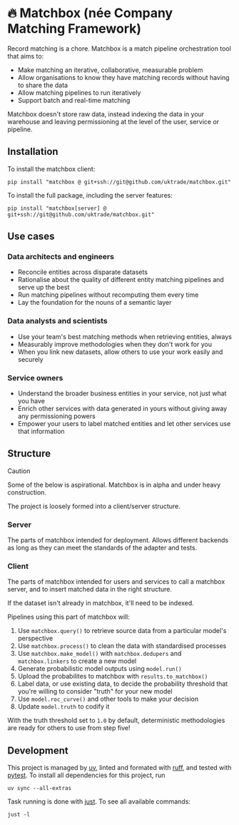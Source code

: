 # 🔥 Matchbox (née Company Matching Framework)

Record matching is a chore. Matchbox is a match pipeline orchestration tool that aims to:

* Make matching an iterative, collaborative, measurable problem
* Allow organisations to know they have matching records without having to share the data
* Allow matching pipelines to run iteratively
* Support batch and real-time matching 

Matchbox doesn't store raw data, instead indexing the data in your warehouse and leaving permissioning at the level of the user, service or pipeline. 

## Installation
To install the matchbox client:
```
pip install "matchbox @ git+ssh://git@github.com/uktrade/matchbox.git"
```

To install the full package, including the server features:

```
pip install "matchbox[server] @ git+ssh://git@github.com/uktrade/matchbox.git"
```

## Use cases

### Data architects and engineers

* Reconcile entities across disparate datasets
* Rationalise about the quality of different entity matching pipelines and serve up the best
* Run matching pipelines without recomputing them every time
* Lay the foundation for the nouns of a semantic layer

### Data analysts and scientists

* Use your team's best matching methods when retrieving entities, always
* Measurably improve methodologies when they don't work for you
* When you link new datasets, allow others to use your work easily and securely

### Service owners

* Understand the broader business entities in your service, not just what you have
* Enrich other services with data generated in yours without giving away any permissioning powers
* Empower your users to label matched entities and let other services use that information

## Structure

> [!CAUTION]
> Some of the below is aspirational. Matchbox is in alpha and under heavy construction.

The project is loosely formed into a client/server structure.

### Server

The parts of matchbox intended for deployment. Allows different backends as long as they can meet the standards of the adapter and tests.

### Client

The parts of matchbox intended for users and services to call a matchbox server, and to insert matched data in the right structure.

If the dataset isn't already in matchbox, it'll need to be indexed.

Pipelines using this part of matchbox will:

1. Use `matchbox.query()` to retrieve source data from a particular model's perspective
2. Use `matchbox.process()` to clean the data with standardised processes
3. Use `matchbox.make_model()` with `matchbox.dedupers` and `matchbox.linkers` to create a new model
4. Generate probabilistic model outputs using `model.run()`
5. Upload the probabilites to matchbox with `results.to_matchbox()`
6. Label data, or use existing data, to decide the probability threshold that you're willing to consider "truth" for your new model
7. Use `model.roc_curve()` and other tools to make your decision
8. Update `model.truth` to codify it

With the truth threshold set to `1.0` by default, deterministic methodologies are ready for others to use from step five!

## Development

This project is managed by [uv](https://docs.astral.sh/uv/), linted and formated with [ruff](https://docs.astral.sh/ruff/), and tested with [pytest](https://docs.pytest.org/en/stable/). To install all dependencies for this project, run
```
uv sync --all-extras
```

Task running is done with [just](https://just.systems/man/en/). To see all available commands:

```console
just -l
```

